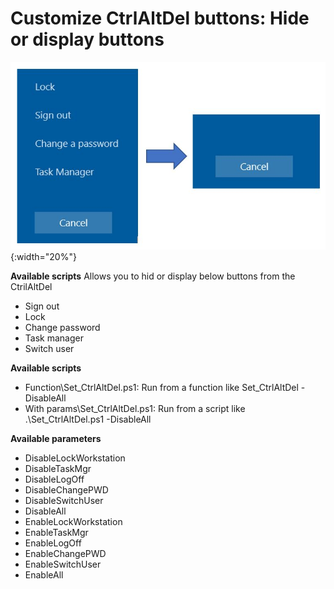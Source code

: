 # Customize CtrlAltDel buttons: Hide or display buttons

![alt text](https://github.com/damienvanrobaeys/Customize_CtrlAltDel/blob/main/ctrlaltdel_preview.JPG){:width="20%"}




**Available scripts**
Allows you to hid or display below buttons from the CtrilAltDel
- Sign out
- Lock
- Change password
- Task manager
- Switch user

**Available scripts**
- Function\Set_CtrlAltDel.ps1: Run from a function like Set_CtrlAltDel -DisableAll
- With params\Set_CtrlAltDel.ps1: Run from a script like .\Set_CtrlAltDel.ps1 -DisableAll


**Available parameters**
- DisableLockWorkstation
- DisableTaskMgr
- DisableLogOff
- DisableChangePWD
- DisableSwitchUser
- DisableAll
- EnableLockWorkstation
- EnableTaskMgr
- EnableLogOff
- EnableChangePWD
- EnableSwitchUser
- EnableAll

